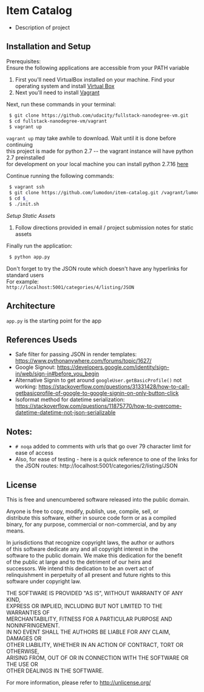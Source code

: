 # Item Catalog

* Description of project

## Installation and Setup
Prerequisites:  
Ensure the following applications are accessible from your PATH variable  
1. First you'll need VirtualBox installed on your machine. Find your operating system and install [Virtual Box](https://www.virtualbox.org/wiki/Downloads)
2. Next you'll need to install [Vagrant](https://www.vagrantup.com/downloads.html)

Next, run these commands in your terminal:  

```sh
 $ git clone https://github.com/udacity/fullstack-nanodegree-vm.git
 $ cd fullstack-nanodegree-vm/vagrant
 $ vagrant up
```

`vagrant up` may take awhile to download. Wait until it is done before continuing  
this project is made for python 2.7 -- the vagrant instance will have python 2.7 preinstalled  
for development on your local machine you can install python 2.7.16 [here](https://www.python.org/downloads/release/python-2716/)  
  
Continue running the following commands:  
  
```sh
 $ vagrant ssh
 $ git clone https://github.com/lumodon/item-catalog.git /vagrant/lumodon-catalog
 $ cd $_
 $ ./init.sh
```

*Setup Static Assets*  
1. Follow directions provided in email / project submission notes for static assets  

Finally run the application:  
  
```sh
 $ python app.py
```

Don't forget to try the JSON route which doesn't have any hyperlinks for standard users  
For example:  
`http://localhost:5001/categories/4/listing/JSON`  

## Architecture

`app.py` is the starting point for the app  

## References Useds

* Safe filter for passing JSON in render templates: https://www.pythonanywhere.com/forums/topic/1627/
* Google Signout: https://developers.google.com/identity/sign-in/web/sign-in#before_you_begin
* Alternative Signin to get around `googleUser.getBasicProfile()` not working: https://stackoverflow.com/questions/31331428/how-to-call-getbasicprofile-of-google-to-google-signin-on-only-button-click
* Isoformat method for datetime serialization: https://stackoverflow.com/questions/11875770/how-to-overcome-datetime-datetime-not-json-serializable

## Notes:
* `# noqa` added to comments with urls that go over 79 character limit for ease of access
* Also, for ease of testing - here is a quick reference to one of the links for the JSON routes:
http://localhost:5001/categories/2/listing/JSON

## License

This is free and unencumbered software released into the public domain.  
  
Anyone is free to copy, modify, publish, use, compile, sell, or  
distribute this software, either in source code form or as a compiled  
binary, for any purpose, commercial or non-commercial, and by any  
means.  
  
In jurisdictions that recognize copyright laws, the author or authors  
of this software dedicate any and all copyright interest in the  
software to the public domain. We make this dedication for the benefit  
of the public at large and to the detriment of our heirs and  
successors. We intend this dedication to be an overt act of  
relinquishment in perpetuity of all present and future rights to this  
software under copyright law.  
  
THE SOFTWARE IS PROVIDED "AS IS", WITHOUT WARRANTY OF ANY KIND,  
EXPRESS OR IMPLIED, INCLUDING BUT NOT LIMITED TO THE WARRANTIES OF  
MERCHANTABILITY, FITNESS FOR A PARTICULAR PURPOSE AND NONINFRINGEMENT.  
IN NO EVENT SHALL THE AUTHORS BE LIABLE FOR ANY CLAIM, DAMAGES OR  
OTHER LIABILITY, WHETHER IN AN ACTION OF CONTRACT, TORT OR OTHERWISE,  
ARISING FROM, OUT OF OR IN CONNECTION WITH THE SOFTWARE OR THE USE OR  
OTHER DEALINGS IN THE SOFTWARE.  
  
For more information, please refer to <http://unlicense.org/>  
